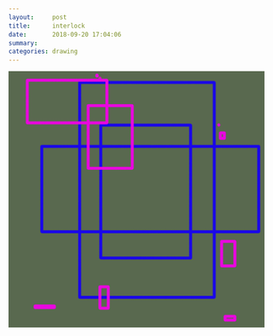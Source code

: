```yaml
---
layout:     post
title:      interlock
date:       2018-09-20 17:04:06
summary:    
categories: drawing
---
```

![interlock](/images/diary/interlock.png ".")
